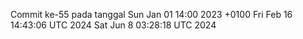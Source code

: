 Commit ke-55 pada tanggal Sun Jan 01 14:00 2023 +0100
Fri Feb 16 14:43:06 UTC 2024
Sat Jun  8 03:28:18 UTC 2024
